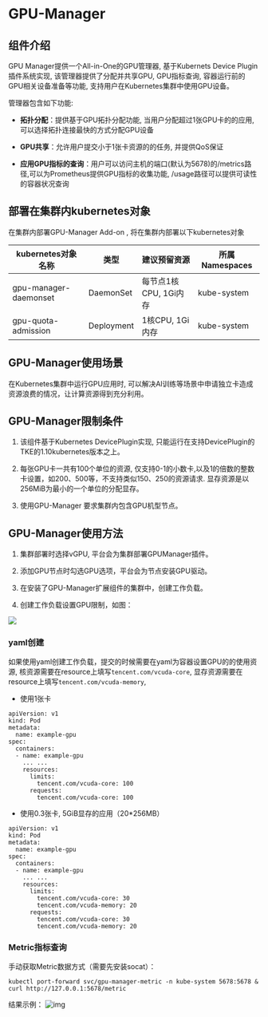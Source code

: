 # GPU-Manager

## 组件介绍

GPU Manager提供一个All-in-One的GPU管理器, 基于Kubernets Device Plugin插件系统实现, 该管理器提供了分配并共享GPU, GPU指标查询, 容器运行前的GPU相关设备准备等功能, 支持用户在Kubernetes集群中使用GPU设备。

管理器包含如下功能:

- **拓扑分配**：提供基于GPU拓扑分配功能, 当用户分配超过1张GPU卡的的应用, 可以选择拓扑连接最快的方式分配GPU设备

- **GPU共享**：允许用户提交小于1张卡资源的的任务, 并提供QoS保证

- **应用GPU指标的查询**：用户可以访问主机的端口(默认为5678)的/metrics路径,可以为Prometheus提供GPU指标的收集功能, /usage路径可以提供可读性的容器状况查询

## 部署在集群内kubernetes对象

在集群内部署GPU-Manager Add-on , 将在集群内部署以下kubernetes对象

| kubernetes对象名称        | 类型         | 建议预留资源 | 所属Namespaces |
| --------------------- | ---------- | ------ | ------------ |
| gpu-manager-daemonset | DaemonSet  | 每节点1核CPU, 1Gi内存 | kube-system  |
| gpu-quota-admission   | Deployment | 1核CPU, 1Gi内存      | kube-system  |

## GPU-Manager使用场景

在Kubernetes集群中运行GPU应用时, 可以解决AI训练等场景中申请独立卡造成资源浪费的情况，让计算资源得到充分利用。

## GPU-Manager限制条件

1. 该组件基于Kubernetes DevicePlugin实现, 只能运行在支持DevicePlugin的TKE的1.10kubernetes版本之上。

2. 每张GPU卡一共有100个单位的资源, 仅支持0-1的小数卡,以及1的倍数的整数卡设置，如200、500等，不支持类似150、250的资源请求. 显存资源是以256MiB为最小的一个单位的分配显存。

3. 使用GPU-Manager 要求集群内包含GPU机型节点。

## GPU-Manager使用方法

1. 集群部署时选择vGPU, 平台会为集群部署GPUManager插件。

2. 添加GPU节点时勾选GPU选项，平台会为节点安装GPU驱动。

3. 在安装了GPU-Manager扩展组件的集群中，创建工作负载。

4. 创建工作负载设置GPU限制，如图：

  ![](https://main.qcloudimg.com/raw/c06872ddc0fafbf92345c0d9f26e4ecd.png)

### yaml创建

如果使用yaml创建工作负载，提交的时候需要在yaml为容器设置GPU的的使用资源, 核资源需要在resource上填写`tencent.com/vcuda-core`, 显存资源需要在resource上填写`tencent.com/vcuda-memory`,

- 使用1张卡

```
apiVersion: v1
kind: Pod
metadata:
  name: example-gpu
spec:
  containers:
  - name: example-gpu
    ... ...
    resources:
      limits: 
        tencent.com/vcuda-core: 100
      requests:
        tencent.com/vcuda-core: 100
```

- 使用0.3张卡, 5GiB显存的应用（20*256MB）

```
apiVersion: v1
kind: Pod
metadata:
  name: example-gpu
spec:
  containers:
  - name: example-gpu
    ... ...
    resources:
      limits: 
        tencent.com/vcuda-core: 30
        tencent.com/vcuda-memory: 20
      requests:
        tencent.com/vcuda-core: 30
        tencent.com/vcuda-memory: 20
```
### Metric指标查询
手动获取Metric数据方式（需要先安装socat）：

```
kubectl port-forward svc/gpu-manager-metric -n kube-system 5678:5678 &
curl http://127.0.0.1:5678/metric
```
结果示例：
![img](https://qqadapt.qpic.cn/txdocpic/0/46566bc5f81e3923f2df181e03676678/0?w=2620&h=928)
